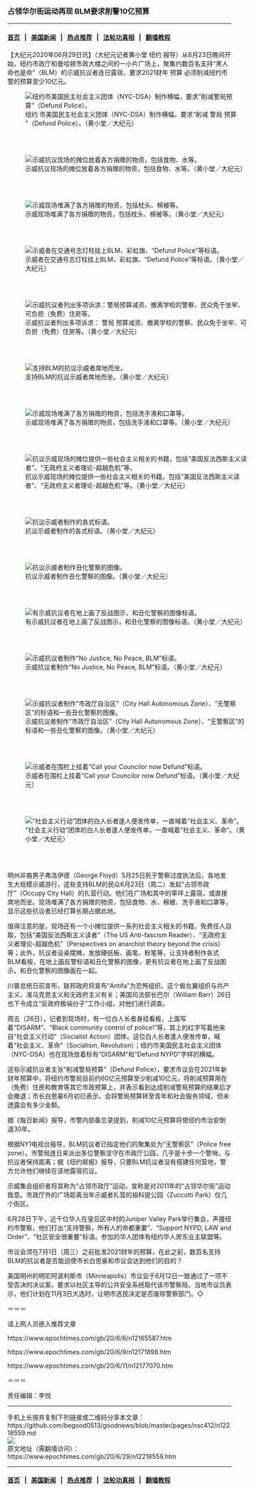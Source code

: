 ### 占领华尔街运动再现 BLM要求削警10亿预算
------------------------

#### [首页](../../README.md)  &nbsp;&nbsp;|&nbsp;&nbsp; [美国新闻](../../indexes/E美国新闻.md)   &nbsp;&nbsp;|&nbsp;&nbsp; [热点推荐](../../indexes/热点推荐.md)  &nbsp;&nbsp;|&nbsp;&nbsp; [法轮功真相](../../../../../basic/blob/master/README.md) &nbsp;&nbsp;|&nbsp;&nbsp; [翻墙教程](https://github.com/gfw-breaker/guides/blob/master/README.md)



<div><p>
 【大纪元2020年06月29日讯】（大纪元记者黄小堂
 <ok href="https://www.epochtimes.com/gb/tag/%E7%BA%BD%E7%BA%A6.html">
  纽约
 </ok>
 报导）从6月23日晚间开始，纽约市政厅和曼哈顿市政大楼之间的一小片广场上，聚集约数百名支持“黑人命也是命”（BLM）的示威抗议者连日露宿，要求2021财年
 <ok href="https://www.epochtimes.com/gb/tag/%E9%A2%84%E7%AE%97.html">
  预算
 </ok>
 必须削减纽约市警的预算至少10亿元。
</p>
<figure class="wp-caption aligncenter" id="12218581" style="width: 500px">
 <img alt="纽约市美国民主社会主义团体（NYC-DSA）制作横幅，要求“削减警局预算”（Defund Police）。" src="https://i.epochtimes.com/assets/uploads/2020/06/f997c858e067b1ae87161e6858d474eb-450x338.jpg"/>
 <br/><figcaption class="wp-caption-text">
  <ok href="https://www.epochtimes.com/gb/tag/%E7%BA%BD%E7%BA%A6.html">
   纽约
  </ok>
  市美国民主社会主义团体（NYC-DSA）制作横幅，要求“削减
  <ok href="https://www.epochtimes.com/gb/tag/%E8%AD%A6%E5%B1%80.html">
   警局
  </ok>
  <ok href="https://www.epochtimes.com/gb/tag/%E9%A2%84%E7%AE%97.html">
   预算
  </ok>
  ”（Defund Police）。（黄小堂／大纪元）
 </figcaption><br/>
</figure><br/>
<figure class="wp-caption aligncenter" id="12218578" style="width: 500px">
 <img alt="示威抗议现场的摊位放着各方捐赠的物资，包括食物、水等。" src="https://i.epochtimes.com/assets/uploads/2020/06/db5e7c4260767a9bbcee1db4496b64bf-450x338.jpg"/>
 <br/><figcaption class="wp-caption-text">
  示威抗议现场的摊位放着各方捐赠的物资，包括食物、水等。（黄小堂／大纪元）
 </figcaption><br/>
</figure><br/>
<figure class="wp-caption aligncenter" id="12218576" style="width: 500px">
 <img alt="示威现场堆满了各方捐赠的物资，包括枕头、棉被等。" src="https://i.epochtimes.com/assets/uploads/2020/06/8a44a2059cf848eade78a1cf5ee7eded-450x338.jpg"/>
 <br/><figcaption class="wp-caption-text">
  示威现场堆满了各方捐赠的物资，包括枕头、棉被等。（黄小堂／大纪元）
 </figcaption><br/>
</figure><br/>
<figure class="wp-caption aligncenter" id="12218575" style="width: 500px">
 <img alt="示威者在交通号志灯柱挂上BLM、彩虹旗、“Defund Police”等标语。" src="https://i.epochtimes.com/assets/uploads/2020/06/49077d926c5a3cc71edbe121b31a5742-450x338.jpg"/>
 <br/><figcaption class="wp-caption-text">
  示威者在交通号志灯柱挂上BLM、彩虹旗、“Defund Police”等标语。（黄小堂／大纪元）
 </figcaption><br/>
</figure><br/>
<figure class="wp-caption aligncenter" id="12218573" style="width: 500px">
 <img alt="示威抗议者列出多项诉求：警局预算减资、撤离学校的警察、民众免于坐牢、可负担（免费）住房等。" src="https://i.epochtimes.com/assets/uploads/2020/06/552513bbdef344e9c9632b35aaf824e8-450x338.jpg"/>
 <br/><figcaption class="wp-caption-text">
  示威抗议者列出多项诉求：
  <ok href="https://www.epochtimes.com/gb/tag/%E8%AD%A6%E5%B1%80.html">
   警局
  </ok>
  预算减资、撤离学校的警察、民众免于坐牢、可负担（免费）住房等。（黄小堂／大纪元）
 </figcaption><br/>
</figure><br/>
<figure class="wp-caption aligncenter" id="12218571" style="width: 500px">
 <img alt="支持BLM的抗议示威者席地而坐。" src="https://i.epochtimes.com/assets/uploads/2020/06/eed7e853688449255257d553f31875b8-450x338.jpg"/>
 <br/><figcaption class="wp-caption-text">
  支持BLM的抗议示威者席地而坐。（黄小堂／大纪元）
 </figcaption><br/>
</figure><br/>
<figure class="wp-caption aligncenter" id="12218570" style="width: 500px">
 <img alt="示威现场堆满了各方捐赠的物资，包括洗手液和口罩等。" src="https://i.epochtimes.com/assets/uploads/2020/06/34c549d51d7dbcd49d6cb6e2d2349d48-450x338.jpg"/>
 <br/><figcaption class="wp-caption-text">
  示威现场堆满了各方捐赠的物资，包括洗手液和口罩等。（黄小堂／大纪元）
 </figcaption><br/>
</figure><br/>
<figure class="wp-caption aligncenter" id="12218569" style="width: 500px">
 <img alt="抗议示威现场的摊位提供一些社会主义相关的书籍，包括“美国反法西斯主义读者”、“无政府主义者理论-超越危机”等。" src="https://i.epochtimes.com/assets/uploads/2020/06/7815622d17f6752d088f38d33007550f-450x338.jpg"/>
 <br/><figcaption class="wp-caption-text">
  抗议示威现场的摊位提供一些社会主义相关的书籍，包括“美国反法西斯主义读者”、“无政府主义者理论-超越危机”等。（黄小堂／大纪元）
 </figcaption><br/>
</figure><br/>
<figure class="wp-caption aligncenter" id="12218568" style="width: 500px">
 <img alt="抗议示威者制作的各式标语。" src="https://i.epochtimes.com/assets/uploads/2020/06/78d137210da14402c160e470f3289b76-450x338.jpg"/>
 <br/><figcaption class="wp-caption-text">
  抗议示威者制作的各式标语。（黄小堂／大纪元）
 </figcaption><br/>
</figure><br/>
<figure class="wp-caption aligncenter" id="12218567" style="width: 500px">
 <img alt="抗议示威者制作丑化警察的图像。" src="https://i.epochtimes.com/assets/uploads/2020/06/ab63407829c4766a3a6c8791e121a28b-450x338.jpg"/>
 <br/><figcaption class="wp-caption-text">
  抗议示威者制作丑化警察的图像。（黄小堂／大纪元）
 </figcaption><br/>
</figure><br/>
<figure class="wp-caption aligncenter" id="12218566" style="width: 500px">
 <img alt="有示威抗议者在地上画了反战图示，和丑化警察的图像标语。" src="https://i.epochtimes.com/assets/uploads/2020/06/4a7947c165b1266fc590dbad3dd38f33-450x338.jpg"/>
 <br/><figcaption class="wp-caption-text">
  有示威抗议者在地上画了反战图示，和丑化警察的图像标语。（黄小堂／大纪元）
 </figcaption><br/>
</figure><br/>
<figure class="wp-caption aligncenter" id="12218565" style="width: 500px">
 <img alt="示威抗议者制作“No Justice, No Peace, BLM”标语。" src="https://i.epochtimes.com/assets/uploads/2020/06/838487bcbb44a51a3f5d39796f93def0-450x338.jpg"/>
 <br/><figcaption class="wp-caption-text">
  示威抗议者制作“No Justice, No Peace, BLM”标语。（黄小堂／大纪元）
 </figcaption><br/>
</figure><br/>
<figure class="wp-caption aligncenter" id="12218563" style="width: 500px">
 <img alt="示威抗议者制作“市政厅自治区”（City Hall Autonomous Zone）、“无警察区”的标语和一些丑化警察的图像。" src="https://i.epochtimes.com/assets/uploads/2020/06/c78dc5e528c7eef746d6ba6930d4f94c-450x338.jpg"/>
 <br/><figcaption class="wp-caption-text">
  示威抗议者制作“市政厅自治区”（City Hall Autonomous Zone）、“无警察区”的标语和一些丑化警察的图像。（黄小堂／大纪元）
 </figcaption><br/>
</figure><br/>
<figure class="wp-caption aligncenter" id="12218562" style="width: 500px">
 <img alt="示威者在围栏上挂着“Call your Councilor now Defund”标语。" src="https://i.epochtimes.com/assets/uploads/2020/06/2863dcc0d74d1d77d62ac23c3f98f726-450x338.jpg"/>
 <br/><figcaption class="wp-caption-text">
  示威者在围栏上挂着“Call your Councilor now Defund”标语。（黄小堂／大纪元）
 </figcaption><br/>
</figure><br/>
<figure class="wp-caption aligncenter" id="12218561" style="width: 500px">
 <img alt="“社会主义行动”团体的白人长者逢人便发传单，一直喊着“社会主义、革命”。" src="https://i.epochtimes.com/assets/uploads/2020/06/07fb1efe1cb721a49edde50a7a1b3fa4-450x338.jpg"/>
 <br/><figcaption class="wp-caption-text">
  “社会主义行动”团体的白人长者逢人便发传单，一直喊着“社会主义、革命”。（黄小堂／大纪元）
 </figcaption><br/>
</figure><br/>
<p>
 明州非裔男子弗洛伊德（George Floyd）5月25日死于警察过度执法后，各地发生大规模示威游行，这些支持BLM的民众6月23日（周二）发起“占领市政厅”（Occupy City Hall）的扎营行动。他们在广场和其中的草坪上露宿，或直接席地而坐。现场堆满了各方捐赠的物资，包括食物、水、棉被、洗手液和口罩等，显示这些抗议者已经打算长期占据此地。
</p>
<p>
 值得注意的是，现场还有一个小摊位提供一系列社会主义相关的书籍，免费任人自取，包括“美国反法西斯主义读者”（The US Anti-fascism Reader）、“无政府主义者理论-超越危机”（Perspectives on anarchist theory beyond the crisis）等；此外，抗议者设桌摆摊，发放硬纸板、画笔、粉笔等，让支持者制作各式BLM看板，在地上画反警标语和丑化警察的图像，更有抗议者在地上画了反战图示，和丑化警察的图像画在一起。
</p>
<p>
 川普总统日前宣布，联邦政府将宣布“Antifa”为恐怖组织。这个极左翼组织与共产主义、准马克思主义和无政府主义有关；美国司法部长巴尔（William Barr）26日也下令成立“反政府极端分子”工作小组，对他们进行调查。
</p>
<p>
 周五（26日），记者到现场时，有一位白人长者身挂看板，上面写着“DISARM”、“Black community control of police!”等，其上的红字写着他来自“社会主义行动”（Socialist Action）团体。这位白人长者逢人便发传单，喊着“社会主义、革命”（Socialism, Revolution）；纽约市美国民主社会主义团体（NYC-DSA）也在现场放着标有“DISARM”和“Defund NYPD”字样的横幅。
</p>
<p>
 这些示威抗议者主张“削减警局预算”（Defund Police），要求市议会在2021年新财年预算中，将纽约市警局目前约60亿元预算至少削减10亿元，将削减预算用在（免费）住房和教育等其它市政预算上，并表示看到达成削减警局预算的结果后才会撤退；市长白思豪6月初已表示，会将警局预算转至青年和社会服务领域，但未透露会有多少金额。
</p>
<p>
 据《每日新闻》报导，市警内部备忘录提到，削减10亿元预算将使纽约市治安倒退30年。
</p>
<p>
 根据NY1电视台报导，BLM抗议者已指定他们的聚集处为“无警察区”（Police free zone）。市警局连日来派出多位警察坚守在市政厅公园，几乎是十步一个警哨，与抗议者保持距离；据《纽约邮报》报导，只要BLM抗议者没有搭建任何营地，警方允许他们继续在该地露宿抗议。
</p>
<p>
 示威集会组织者将其称为“占领市政厅”运动，宣称是对2011年的“占领华尔街”运动致意。市政厅外的广场距离当年示威者扎营的祖科提公园（Zuccotti Park）仅几个街区。
</p>
<p>
 6月28日下午，近千位华人在皇后区中村的Juniper Valley Park举行集会，声援纽约市警察，他们打出“支持警察，所有人的命都重要”、“Support NYPD, LAW and Order”、“社区安全很重要”标语。参加的华人团体有纽约华人房东业主联盟等。
</p>
<p>
 市议会须在7月1日（周三）之前批准2021财年的预算，在此之前，数百名支持BLM的抗议者是否能迫使市长白思豪和市议会达到他们的目的？
</p>
<p>
 美国明州的明尼阿波利斯市（Minneapolis）市议会于6月12日一致通过了一项不受否决的决议案，要求以社区主导的公共安全系统取代该市警察局。当地市议员表示，他们计划在11月3日大选时，让明市选民决定是否废除警察部门。◇
</p>
<p>
 ＝＝＝
</p>
<p>
 请上网人员嵌入推荐文章
</p>
<p>
 https://www.epochtimes.com/gb/20/6/6/n12165587.htm
</p>
<p>
 https://www.epochtimes.com/gb/20/6/9/n12171898.htm
</p>
<p>
 https://www.epochtimes.com/gb/20/6/11/n12177070.htm
</p>
<p>
 ＝＝＝
</p>
<p>
 责任编辑：李悦
</p>
</div>
<hr/>
手机上长按并复制下列链接或二维码分享本文章：<br/>
https://github.com/begood0513/goodnews/blob/master/pages/nsc412/n12218559.md <br/>
<a href='https://github.com/begood0513/goodnews/blob/master/pages/nsc412/n12218559.md'><img src='https://github.com/begood0513/goodnews/blob/master/pages/nsc412/n12218559.md.png'/></a> <br/>
原文地址（需翻墙访问）：https://www.epochtimes.com/gb/20/6/29/n12218559.htm


------------------------
#### [首页](../../README.md)  &nbsp;&nbsp;|&nbsp;&nbsp; [美国新闻](../../indexes/E美国新闻.md)   &nbsp;&nbsp;|&nbsp;&nbsp; [热点推荐](../../indexes/热点推荐.md)  &nbsp;&nbsp;|&nbsp;&nbsp; [法轮功真相](../../../../../basic/blob/master/README.md) &nbsp;&nbsp;|&nbsp;&nbsp; [翻墙教程](https://github.com/gfw-breaker/guides/blob/master/README.md)


<img src='http://gfw-breaker.win/goodnews/pages/nsc412/n12218559.md' width='0px' height='0px'/>